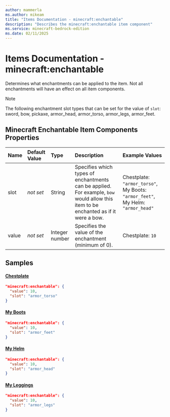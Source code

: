 ```yaml
---
author: mammerla
ms.author: mikeam
title: "Items Documentation - minecraft:enchantable"
description: "Describes the minecraft:enchantable item component"
ms.service: minecraft-bedrock-edition
ms.date: 02/11/2025 
---
```


# Items Documentation - minecraft:enchantable

Determines what enchantments can be applied to the item. Not all enchantments will have an effect on all item components.

> [!Note]
> The following enchantment slot types that can be set for the value of `slot`: sword, bow, pickaxe, armor_head, armor_torso, armor_legs, armor_feet.


## Minecraft Enchantable Item Components Properties

|Name       |Default Value |Type |Description |Example Values |
|:----------|:-------------|:----|:-----------|:------------- |
| slot | *not set* | String | Specifies which types of enchantments can be applied. For example, `bow` would allow this item to be enchanted as if it were a bow. | Chestplate: `"armor_torso"`, My Boots: `"armor_feet"`, My Helm: `"armor_head"` | 
| value | *not set* | Integer number | Specifies the value of the enchantment (minimum of 0). | Chestplate: `10` | 

## Samples

#### [Chestplate](https://github.com/microsoft/minecraft-samples/tree/main/custom_items/behavior_packs/custom_item/items/chestplate.json)


```json
"minecraft:enchantable": {
  "value": 10,
  "slot": "armor_torso"
}
```

#### [My Boots](https://github.com/microsoft/minecraft-samples/tree/main/custom_items/behavior_packs/custom_item/items/my_boots.json)


```json
"minecraft:enchantable": {
  "value": 10,
  "slot": "armor_feet"
}
```

#### [My Helm](https://github.com/microsoft/minecraft-samples/tree/main/custom_items/behavior_packs/custom_item/items/my_helm.json)


```json
"minecraft:enchantable": {
  "value": 10,
  "slot": "armor_head"
}
```

#### [My Leggings](https://github.com/microsoft/minecraft-samples/tree/main/custom_items/behavior_packs/custom_item/items/my_leggings.json)


```json
"minecraft:enchantable": {
  "value": 10,
  "slot": "armor_legs"
}
```
